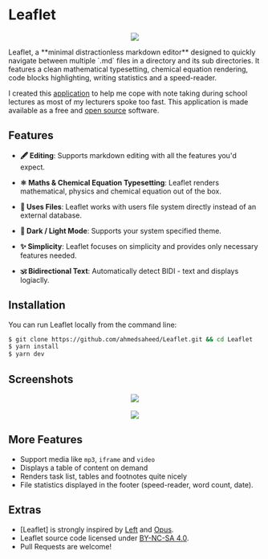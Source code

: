 # Leaflet
<p align=center>
<img src="https://img.icons8.com/external-flatarticons-blue-flatarticons/260/000000/external-pencil-high-school-flatarticons-blue-flatarticons.png"/>
</p>
Leaflet, a **minimal distractionless markdown editor** designed to quickly navigate between multiple `.md` files in a directory and its sub directories. It features a clean mathematical typesetting, chemical equation rendering, code blocks highlighting, writing statistics and a speed-reader.


I created this <a href="http://github.com/ahmedsaheed/Leaflet" target="_blank" rel="noreferrer" class="external ">application</a> to help me cope with note taking during school lectures as most of my lecturers spoke too fast. This application is made available as a free and <a href="https://github.com/ahmedsaheed/Leaflet" target="_blank" rel="noreferrer" class="external ">open source</a> software.

## Features

- **🖋 Editing**: Supports markdown editing with all the features you'd expect.

- **⚛️ Maths & Chemical Equation Typesetting**: Leaflet renders mathematical, physics and chemical equation out of the box.

- **📄 Uses Files**: Leaflet works with users file system directly instead of an external database.

- **🌙 Dark / Light Mode**: Supports your system specified theme.

- **✨ Simplicity**: Leaflet focuses on simplicity and provides only necessary features needed.


- **🕉 Bidirectional Text**: Automatically detect BIDI - text and displays logiaclly.

## Installation

You can run Leaflet locally from the command line:

```bash
$ git clone https://github.com/ahmedsaheed/Leaflet.git && cd Leaflet
$ yarn install
$ yarn dev
```

## Screenshots

<p align="center">


<img src="https://user-images.githubusercontent.com/87912847/187508759-962744ad-9755-49bd-a395-038546b4391c.png"/>
<br/><br/>
<img src="https://user-images.githubusercontent.com/87912847/187511764-b1512480-a30d-4f73-9632-013150e3542e.png" />


</p>


## More Features

- Support media like `mp3`, `iframe` and `video` 
- Displays a table of content on demand
- Renders task list, tables and footnotes  quite nicely 
- File statistics displayed in the footer (speed-reader, word count, date).

## Extras
- [Leaflet] is strongly inspired by [Left](https://github.com/hundredrabbits/left) and [Opus](https://github.com/pacocoursey/Opus).
- Leaflet source code  licensed under [BY-NC-SA 4.0](https://creativecommons.org/licenses/by-nc-sa/4.0/).
- Pull Requests are welcome!
